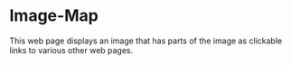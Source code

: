 # Image-Map
This web page displays an image that has parts of the image as clickable links to various other web pages.
